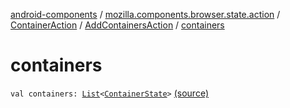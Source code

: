 [android-components](../../../index.md) / [mozilla.components.browser.state.action](../../index.md) / [ContainerAction](../index.md) / [AddContainersAction](index.md) / [containers](./containers.md)

# containers

`val containers: `[`List`](https://kotlinlang.org/api/latest/jvm/stdlib/kotlin.collections/-list/index.html)`<`[`ContainerState`](../../../mozilla.components.browser.state.state/-container-state/index.md)`>` [(source)](https://github.com/mozilla-mobile/android-components/blob/master/components/browser/state/src/main/java/mozilla/components/browser/state/action/BrowserAction.kt#L605)